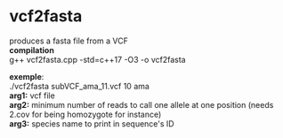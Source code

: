 # vcf2fasta  
produces a fasta file from a VCF  
**compilation**  
g++ vcf2fasta.cpp -std=c++17 -O3 -o vcf2fasta  
  
**exemple**:  
./vcf2fasta subVCF_ama_11.vcf 10 ama  
**arg1:** vcf file  
**arg2:** minimum number of reads to call one allele at one position (needs 2.cov for being homozygote for instance)  
**arg3:** species name to print in sequence's ID  

